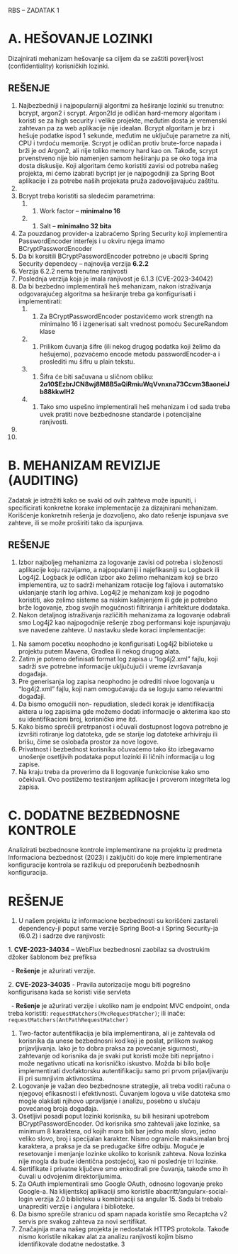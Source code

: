 ﻿
RBS – ZADATAK 1
# A. HEŠOVANJE LOZINKI 
Dizajnirati mehanizam hešovanje sa ciljem da se zaštiti poverljivost (confidentiality) korisničkih lozinki.
## REŠENJE
1. Najbezbedniji i najpopularniji algoritmi za heširanje lozinki su trenutno: bcrypt, argon2 i scrypt. Argon2Id je odličan hard-memory algoritam i koristi se za high security i velike projekte, međutim dosta je vremenski zahtevan pa za web aplikacije nije idealan. Bcrypt algoritam je brz i hešuje podatke ispod 1 sekunde, međutim ne uključuje parametre za niti, CPU i tvrdoću memorije. Scrypt je odličan protiv brute-force napada i brži je od Argon2, ali nije toliko memory hard kao on.  Takođe, scrypt prvenstveno nije bio namenjen samom heširanju pa se oko toga ima dosta diskusije. Koji algoritam ćemo koristiti zavisi od potreba našeg projekta, mi ćemo izabrati bycript jer je najpogodniji za Spring Boot aplikacije i za potrebe naših projekata pruža zadovoljavajuću zaštitu.
1.
1. Bcrypt treba koristiti sa sledećim parametrima:
   1. 1) Work factor – **minimalno 16**
   1. 1) Salt – **minimalno 32 bita**
1. Za pouzdanog provider-a izabraćemo Spring Security koji implementira PasswordEncoder interfejs i u okviru njega imamo BCryptPasswordEncoder
1. Da bi korsitili BCryptPasswordEncoder potrebno je ubaciti Spring Security dependecy – najnovija verzija **6.2.2**
1. Verzija 6.2.2 nema trenutne ranjivosti
1. Poslednja verzija koja je imala ranjivost je 6.1.3 (CVE-2023-34042)
1. Da bi bezbedno implementirali heš mehanizam, nakon istraživanja odgovarajućeg algoritma sa heširanje treba ga konfigurisati i implementirati:
   1. 1) Za BCryptPasswordEncoder postavićemo work strength na minimalno 16 i izgenerisati salt vrednost pomoću SecureRandom klase
   1. 1) Prilikom čuvanja šifre (ili nekog drugog podatka koji želimo da hešujemo), pozvaćemo encode metodu passwordEncoder-a i proslediti mu šifru u plain tekstu.
   1. 1) Šifra će biti sačuvana u sličnom obliku: **$2a$10$EzbrJCN8wj8M8B5aQiRmiuWqVvnxna73Ccvm38aoneiJb88kkwlH2**
   1. 1) Tako smo uspešno implementirali heš mehanizam i od sada treba uvek pratiti nove bezbednosne standarde i potencijalne ranjivosti.
1.
1.
# B. MEHANIZAM REVIZIJE (AUDITING)
Zadatak je istražiti kako se svaki od ovih zahteva može ispuniti, i specificirati konkretne korake implementacije za dizajnirani mehanizam. Korišćenje konkretnih rešenja je dozvoljeno, ako dato rešenje ispunjava sve zahteve, ili se može proširiti tako da ispunjava.
## REŠENJE
1. Izbor najboljeg mehanizma za logovanje zavisi od potreba i složenosti aplikacije koju razvijamo, a najpopularniji i najefikasniji su Logback ili Log4j2. Logback je odličan izbor ako želimo mehanizam koji se brzo implementira, uz to sadrži mehanizam rotacije log fajlova i automatsko uklanjanje starih log arhiva. Log4j2 je mehanizam koji je pogodno koristiti, ako zelimo sisteme sa niskim kašnjenjem ili gde je potrebno brže logovanje, zbog svojih mogućnosti filtriranja i arhitekture dodataka. 
1. Nakon detaljnog istraživanja različitih mehanizama za logovanje odabrali smo Log4j2 kao najpogodnije rešenje zbog performansi koje ispunjavaju sve navedene zahteve. U nastavku slede koraci implementacije:
1) Na samom pocetku neophodno je konfigurisati Log4j2 biblioteke u projektu putem Mavena, Gradlea ili nekog drugog alata.
1) Zatim je potreno definisati format log zapisa u “log4j2.xml” fajlu, koji sadrži sve potrebne informacije uključujući i vreme izvršavanja događaja. 
1) Pre generisanja log zapisa neophodno je odrediti nivoe logovanja u “log4j2.xml” fajlu, koji nam omogućavaju da se loguju samo relevantni događaji.
1) Da bismo omogućili non- repudiation, sledeći korak je identifikacija aktera u log zapisima gde možemo dodati informacije o akterima kao sto su identifikacioni broj, korisničko ime itd.
1) Kako bismo sprečili pretrpanost i očuvali dostupnost logova potrebno je izvršiti rotiranje log datoteka, gde se starije log datoteke arhiviraju ili brišu, čime se oslobađa prostor za nove logove.
1) Privatnost i bezbednost korisnika očuvaćemo tako što izbegavamo unošenje osetljivih podataka poput lozinki ili ličnih informacija u log zapise.
1) Na kraju treba da proverimo da li logovanje funkcionise kako smo očekivali. Ovo postižemo testiranjem aplikacije i proverom integriteta log zapisa.

#
# C. DODATNE BEZBEDNOSNE KONTROLE
Analizirati bezbednosne kontrole implementirane na projektu iz predmeta Informaciona bezbednost (2023) i zaključiti do koje mere implementirane konfiguracije kontrola se razlikuju od preporučenih bezbednosnih konfiguracija.
# REŠENJE
1. U našem projektu iz informacione bezbednosti su korišćeni zastareli dependency-ji poput same verzije Spring Boot-a i Spring Security-ja (6.0.2) i sadrze dve ranjivosti:

1\.  **CVE-2023-34034** – WebFlux bezbednosni zaobilaz sa dvostrukim 		džoker šablonom bez prefiksa

` `- **Rešenje** je ažurirati verzije.

2\.  **CVE-2023-34035** - Pravila autorizacije mogu biti pogrešno 		konfigurisana kada se koristi više servleta

` `- **Rešenje** je ažurirati verzije i ukoliko nam je endpoint MVC endpoint, onda treba koristiti: `requestMatchers(MvcRequestMatcher)`; ili inače: `requestMatchers(AntPathRequestMatcher)`

1. Two-factor autentifikacija je bila implementirana, ali je zahtevala od korisnika da unese bezbednosni kod koji je poslat, prilikom svakog prijavljivanja. Iako je to dobra praksa za povećanje sigurnosti, zahtevanje od korisnika da je svaki put koristi može biti neprijatno i može negativno uticati na korisničko iskustvo. Možda bi bilo bolje implementirati dvofaktorsku autentifikaciju samo pri prvom prijavljivanju ili pri sumnjivim aktivnostima.
1. Logovanje je važan deo bezbednosne strategije, ali treba voditi računa o njegovoj efikasnosti i efektivnosti. Čuvanjem logova u više datoteka smo mogle olakšati njihovo upravljanje i analizu, posebno u slučaju povećanog broja događaja.
1. Osetljivi posadi poput lozinki korisnika, su bili hesirani upotrebom BCryptPasswordEncoder. Od korisnika smo zahtevali jake lozinke, sa minimum 8 karaktera, od kojih mora biti bar jedno malo slovo, jedno veliko slovo, broj i specijalan karakter. Nismo ogranicile maksimalan broj karaktera, a praksa je da se predugačke šifre odbiju. Moguće je resetovanje i menjanje lozinke ukoliko to korisnik zahteva. Nova lozinka nije mogla da bude identična postojećoj, kao ni poslednje tri lozinke.
1. Sertifikate i privatne ključeve smo enkodirali pre čuvanja, takođe smo ih čuvali u odvojenim direktorijumima.
1. Za OAuth implementirali smo Google OAuth, odnosno logovanje preko Google-a. Na klijentskoj aplikaciji smo koristile abacritt/angularx-social-login verzija 2.0 biblioteku u kombinaciji sa angular 15. Sada bi trebalo unaprediti verzije i angulara i biblioteke. 
1. Da bismo sprečile stranicu od spam napada koristile smo Recaptcha v2 servis pre svakog zahteva za novi sertifikat.
1. Značajnija mana našeg projekta je nedostatak HTTPS protokola. Takođe nismo koristile nikakav alat za analizu ranjivosti kojim bismo identifikovale dodatne nedostatke.
3
